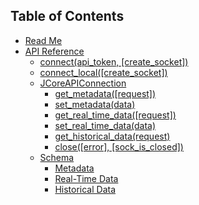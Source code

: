 ## Table of Contents

* [Read Me](/README.md)
* [API Reference](/docs/api/README.md)
  * [connect(api_token, [create_socket])](/docs/api/connect.md)
  * [connect_local([create_socket])](/docs/api/connect_local.md)
  * [JCoreAPIConnection](/docs/api/JCoreAPIConnection/README.md)
    * [get_metadata([request])](/docs/api/JCoreAPIConnection/get_metadata.md)
    * [set_metadata(data)](/docs/api/JCoreAPIConnection/set_metadata.md)
    * [get_real_time_data([request])](/docs/api/JCoreAPIConnection/get_real_time_data.md)
    * [set_real_time_data(data)](/docs/api/JCoreAPIConnection/set_real_time_data.md)
    * [get_historical_data(request)](/docs/api/JCoreAPIConnection/get_historical_data.md)
    * [close([error], [sock_is_closed])](/docs/api/JCoreAPIConnection/close.md)
  * [Schema](/docs/api/schema/README.md)
    * [Metadata](/docs/api/schema/metadata.md)
    * [Real-Time Data](/docs/api/schema/realTimeData.md)
    * [Historical Data](/docs/api/schema/historicalData.md)
